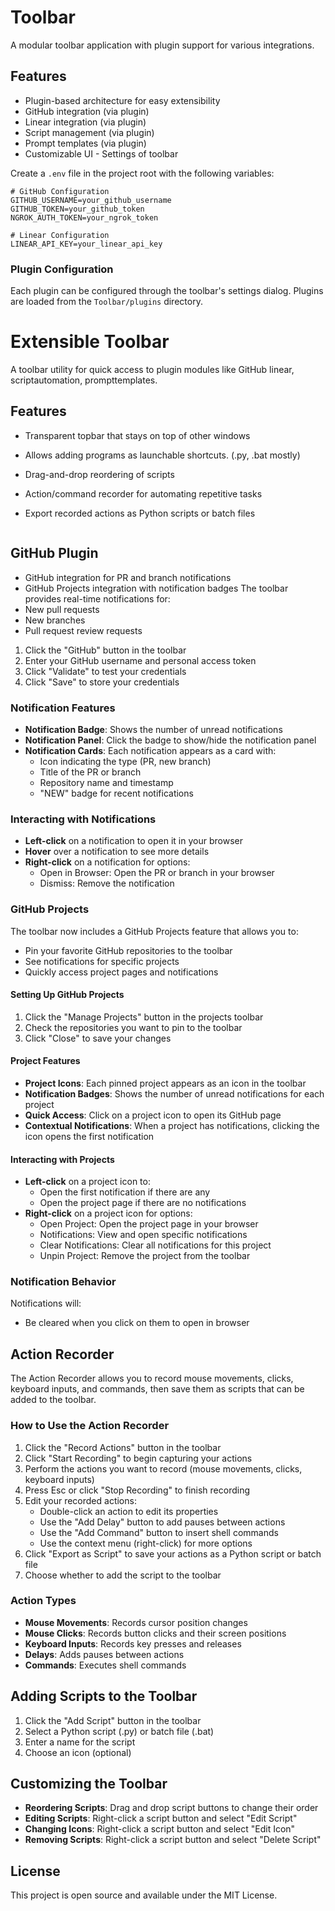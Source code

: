 # Toolbar

A modular toolbar application with plugin support for various integrations.

## Features

- Plugin-based architecture for easy extensibility
- GitHub integration (via plugin)
- Linear integration (via plugin)
- Script management (via plugin)
- Prompt templates (via plugin)
- Customizable UI - Settings of toolbar


Create a `.env` file in the project root with the following variables:

```env
# GitHub Configuration
GITHUB_USERNAME=your_github_username
GITHUB_TOKEN=your_github_token
NGROK_AUTH_TOKEN=your_ngrok_token

# Linear Configuration
LINEAR_API_KEY=your_linear_api_key
```

### Plugin Configuration

Each plugin can be configured through the toolbar's settings dialog. Plugins are loaded from the `Toolbar/plugins` directory.

# Extensible Toolbar

A toolbar utility for quick access to plugin modules like  GitHub linear, scriptautomation, prompttemplates.

## Features

- Transparent topbar that stays on top of other windows
- Allows adding programs as launchable shortcuts. (.py, .bat mostly)
- Drag-and-drop reordering of scripts

- Action/command recorder for automating repetitive tasks
- Export recorded actions as Python scripts or batch files

   ```

## GitHub Plugin

- GitHub integration for PR and branch notifications
- GitHub Projects integration with notification badges
The toolbar provides real-time notifications for:
- New pull requests
- New branches
- Pull request review requests

1. Click the "GitHub" button in the toolbar
2. Enter your GitHub username and personal access token
3. Click "Validate" to test your credentials
4. Click "Save" to store your credentials

### Notification Features

- **Notification Badge**: Shows the number of unread notifications
- **Notification Panel**: Click the badge to show/hide the notification panel
- **Notification Cards**: Each notification appears as a card with:
  - Icon indicating the type (PR, new branch)
  - Title of the PR or branch
  - Repository name and timestamp
  - "NEW" badge for recent notifications
  
### Interacting with Notifications

- **Left-click** on a notification to open it in your browser
- **Hover** over a notification to see more details
- **Right-click** on a notification for options:
  - Open in Browser: Open the PR or branch in your browser
  - Dismiss: Remove the notification

### GitHub Projects

The toolbar now includes a GitHub Projects feature that allows you to:

- Pin your favorite GitHub repositories to the toolbar
- See notifications for specific projects
- Quickly access project pages and notifications

#### Setting Up GitHub Projects

1. Click the "Manage Projects" button in the projects toolbar
2. Check the repositories you want to pin to the toolbar
3. Click "Close" to save your changes

#### Project Features

- **Project Icons**: Each pinned project appears as an icon in the toolbar
- **Notification Badges**: Shows the number of unread notifications for each project
- **Quick Access**: Click on a project icon to open its GitHub page
- **Contextual Notifications**: When a project has notifications, clicking the icon opens the first notification

#### Interacting with Projects

- **Left-click** on a project icon to:
  - Open the first notification if there are any
  - Open the project page if there are no notifications
- **Right-click** on a project icon for options:
  - Open Project: Open the project page in your browser
  - Notifications: View and open specific notifications
  - Clear Notifications: Clear all notifications for this project
  - Unpin Project: Remove the project from the toolbar


### Notification Behavior

Notifications will:
- Be cleared when you click on them to open in browser

## Action Recorder

The Action Recorder allows you to record mouse movements, clicks, keyboard inputs, and commands, then save them as scripts that can be added to the toolbar.

### How to Use the Action Recorder

1. Click the "Record Actions" button in the toolbar
2. Click "Start Recording" to begin capturing your actions
3. Perform the actions you want to record (mouse movements, clicks, keyboard inputs)
4. Press Esc or click "Stop Recording" to finish recording
5. Edit your recorded actions:
   - Double-click an action to edit its properties
   - Use the "Add Delay" button to add pauses between actions
   - Use the "Add Command" button to insert shell commands
   - Use the context menu (right-click) for more options
6. Click "Export as Script" to save your actions as a Python script or batch file
7. Choose whether to add the script to the toolbar

### Action Types

- **Mouse Movements**: Records cursor position changes
- **Mouse Clicks**: Records button clicks and their screen positions
- **Keyboard Inputs**: Records key presses and releases
- **Delays**: Adds pauses between actions
- **Commands**: Executes shell commands

## Adding Scripts to the Toolbar

1. Click the "Add Script" button in the toolbar
2. Select a Python script (.py) or batch file (.bat)
3. Enter a name for the script
4. Choose an icon (optional)

## Customizing the Toolbar

- **Reordering Scripts**: Drag and drop script buttons to change their order
- **Editing Scripts**: Right-click a script button and select "Edit Script"
- **Changing Icons**: Right-click a script button and select "Edit Icon"
- **Removing Scripts**: Right-click a script button and select "Delete Script"

## License

This project is open source and available under the MIT License.

